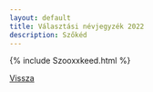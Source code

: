 ```yaml
---
layout: default
title: Választási névjegyzék 2022
description: Szőkéd
---
```


{% include Szooxxkeed.html %}

[Vissza](./)